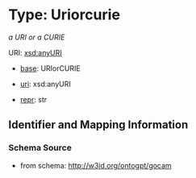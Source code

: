 # Type: Uriorcurie




_a URI or a CURIE_



URI: [xsd:anyURI](http://www.w3.org/2001/XMLSchema#anyURI)

* [base](https://w3id.org/linkml/base): URIorCURIE

* [uri](https://w3id.org/linkml/uri): xsd:anyURI

* [repr](https://w3id.org/linkml/repr): str








## Identifier and Mapping Information







### Schema Source


* from schema: http://w3id.org/ontogpt/gocam



